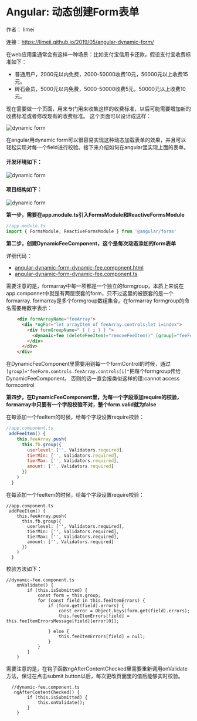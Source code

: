 # Angular: 动态创建Form表单

作者： limei

连接：https://limeii.github.io/2019/05/angular-dynamic-form/

在web应用里通常会有这样一种场景：比如支付宝信用卡还款，假设支付宝收费标准如下：

- 普通用户，2000元以内免费，2000-50000收费10元，50000元以上收费15元。
- 砖石会员，5000元以内免费，5000-50000收费5元，50000元以上收费10元。

现在需要做一个页面，用来专门用来收集这样的收费标准，以后可能需要增加新的收费标准或者修改现有的收费标准。 这个页面可以设计成这样：

![dynamic form](https://limeii.github.io/assets/images/posts/angular/angular-dynamic-form.gif)

在angular用dynamic form可以很容易实现这种动态加载表单的效果，并且可以轻松实现对每一个field进行校验。接下来介绍如何在angular里实现上面的表单。

#### 开发环境如下：

![dynamic form](https://limeii.github.io/assets/images/posts/angular/dynamicform-env.png)

#### 项目结构如下：

![dynamic form](https://limeii.github.io/assets/images/posts/angular/angular-dynamic-form-structure.png)



**第一步，需要在app.module.ts引入FormsModule和ReactiveFormsModule**

```js
//app.module.ts
import { FormsModule, ReactiveFormsModule } from '@angular/forms'
```

**第二步，创建DynamicFeeComponent，这个是每次动态添加的form表单**

详细代码：

- [angular-dynamic-form-dynamic-fee.component.html](https://github.com/LiMeii/angular-dynamic-form/blob/master/src/app/dynamic-fee/dynamic-fee.component.html)
- [angular-dynamic-form-dynamic-fee.component.ts](https://github.com/LiMeii/angular-dynamic-form/blob/master/src/app/dynamic-fee/dynamic-fee.component.ts)

需要注意的是，formarray中每一项都是一个独立的formgroup，本质上来说在app.componnet中就是有两层嵌套的form，只不过这里的被嵌套的是一个formarray. formarray是多个formgroup数组集合。在formarray formgroup的命名需要用数字表示：

```html
    <div formArrayName="feeArray">
      <div *ngFor="let arrayItem of feeArray.controls;let i=index">
        <div formGroupName=" { { i } } ">
          <dynamic-fee (deleteFeeItem)="removeFeeItem()" [group]="feeForm.controls.feeArray.controls[i]"></dynamic-fee>
        </div>
      </div>
    </div>
```

在DynamicFeeComponent里需要用到每一个formControl的时候，通过`[group]="feeForm.controls.feeArray.controls[i]"`把每个formgroup传给DynamicFeeComponent。 否则的话一直会报类似这样的错:cannot access formcontrol

**第四步，在DynamicFeeComponent里，为每一个字段添加require的校验，formarray中只要有一个字段校验不对，整个form.valid就为false**

在每添加一个feeItem的时候，给每个字段设置require校验：

```js
//app.component.ts
 addFeeItem() {
    this.feeArray.push(
      this.fb.group({
        userlevel: ['', Validators.required],
        tierMin: ['', Validators.required],
        tierMax: ['', Validators.required],
        amount: ['', Validators.required]
      })
    )
  }
```

在每添加一个feeItem的时候，给每个字段设置require校验：

```
//app.component.ts
 addFeeItem() {
    this.feeArray.push(
      this.fb.group({
        userlevel: ['', Validators.required],
        tierMin: ['', Validators.required],
        tierMax: ['', Validators.required],
        amount: ['', Validators.required]
      })
    )
  }
```

校验方法如下：

```
//dynamic-fee.component.ts
    onValidate() {
        if (this.isSubmitted) {
            const form = this.group;
            for (const field in this.feeItemErrors) {
                if (form.get(field).errors) {
                    const error = Object.keys(form.get(field).errors);
                    this.feeItemErrors[field] = this.feeItemErrorsMessage[field][error[0]];

                } else {
                    this.feeItemErrors[field] = null;
                }
            }
        }
    }
```

需要注意的是，在钩子函数ngAfterContentChecked里需要重新调用onValidate方法，保证在点击submit button以后，每次更改页面里的值后能够实时校验。

```
  //dynamic-fee.component.ts
   ngAfterContentChecked() {
        if (this.isSubmitted) {
            this.onValidate();
        }
    }
```

